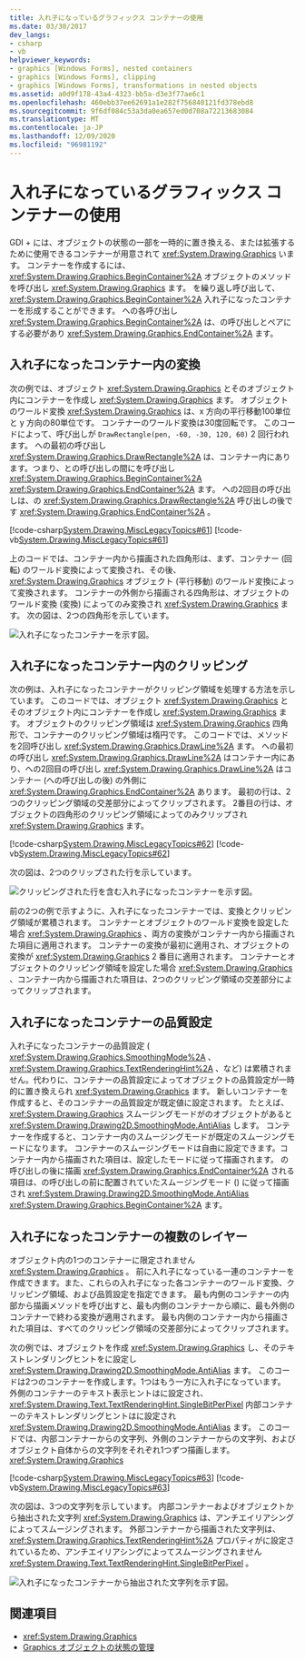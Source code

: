 ```yaml
---
title: 入れ子になっているグラフィックス コンテナーの使用
ms.date: 03/30/2017
dev_langs:
- csharp
- vb
helpviewer_keywords:
- graphics [Windows Forms], nested containers
- graphics [Windows Forms], clipping
- graphics [Windows Forms], transformations in nested objects
ms.assetid: a0d9f178-43a4-4323-bb5a-d3e3f77ae6c1
ms.openlocfilehash: 460ebb37ee62691a1e282f756840121fd378ebd8
ms.sourcegitcommit: 9f6df084c53a3da0ea657ed0d708a72213683084
ms.translationtype: MT
ms.contentlocale: ja-JP
ms.lasthandoff: 12/09/2020
ms.locfileid: "96981192"
---
```

# <a name="using-nested-graphics-containers"></a>入れ子になっているグラフィックス コンテナーの使用
GDI + には、オブジェクトの状態の一部を一時的に置き換える、または拡張するために使用できるコンテナーが用意されて <xref:System.Drawing.Graphics> います。 コンテナーを作成するには、 <xref:System.Drawing.Graphics.BeginContainer%2A> オブジェクトのメソッドを呼び出し <xref:System.Drawing.Graphics> ます。 を繰り返し呼び出して、 <xref:System.Drawing.Graphics.BeginContainer%2A> 入れ子になったコンテナーを形成することができます。 への各呼び出し <xref:System.Drawing.Graphics.BeginContainer%2A> は、の呼び出しとペアにする必要があり <xref:System.Drawing.Graphics.EndContainer%2A> ます。  
  
## <a name="transformations-in-nested-containers"></a>入れ子になったコンテナー内の変換  
 次の例では、オブジェクト <xref:System.Drawing.Graphics> とそのオブジェクト内にコンテナーを作成し <xref:System.Drawing.Graphics> ます。 オブジェクトのワールド変換 <xref:System.Drawing.Graphics> は、x 方向の平行移動100単位と y 方向の80単位です。 コンテナーのワールド変換は30度回転です。 このコードによって、呼び出しが `DrawRectangle(pen, -60, -30, 120, 60)` 2 回行われます。 への最初の呼び出し <xref:System.Drawing.Graphics.DrawRectangle%2A> は、コンテナー内にあります。つまり、との呼び出しの間にを呼び出し <xref:System.Drawing.Graphics.BeginContainer%2A> <xref:System.Drawing.Graphics.EndContainer%2A> ます。 への2回目の呼び出しは、の <xref:System.Drawing.Graphics.DrawRectangle%2A> 呼び出しの後です <xref:System.Drawing.Graphics.EndContainer%2A> 。  
  
 [!code-csharp[System.Drawing.MiscLegacyTopics#61](~/samples/snippets/csharp/VS_Snippets_Winforms/System.Drawing.MiscLegacyTopics/CS/Class1.cs#61)]
 [!code-vb[System.Drawing.MiscLegacyTopics#61](~/samples/snippets/visualbasic/VS_Snippets_Winforms/System.Drawing.MiscLegacyTopics/VB/Class1.vb#61)]  
  
 上のコードでは、コンテナー内から描画された四角形は、まず、コンテナー (回転) のワールド変換によって変換され、その後、 <xref:System.Drawing.Graphics> オブジェクト (平行移動) のワールド変換によって変換されます。 コンテナーの外側から描画される四角形は、オブジェクトのワールド変換 (変換) によってのみ変換され <xref:System.Drawing.Graphics> ます。 次の図は、2つの四角形を示しています。
  
 ![入れ子になったコンテナーを示す図。](./media/using-nested-graphics-containers/nested-containers-illustration.png)  
  
## <a name="clipping-in-nested-containers"></a>入れ子になったコンテナー内のクリッピング  
 次の例は、入れ子になったコンテナーがクリッピング領域を処理する方法を示しています。 このコードでは、オブジェクト <xref:System.Drawing.Graphics> とそのオブジェクト内にコンテナーを作成し <xref:System.Drawing.Graphics> ます。 オブジェクトのクリッピング領域は <xref:System.Drawing.Graphics> 四角形で、コンテナーのクリッピング領域は楕円です。 このコードでは、メソッドを2回呼び出し <xref:System.Drawing.Graphics.DrawLine%2A> ます。 への最初の呼び出し <xref:System.Drawing.Graphics.DrawLine%2A> はコンテナー内にあり、への2回目の呼び出し <xref:System.Drawing.Graphics.DrawLine%2A> はコンテナー (への呼び出しの後) の外側に <xref:System.Drawing.Graphics.EndContainer%2A> あります。 最初の行は、2つのクリッピング領域の交差部分によってクリップされます。 2番目の行は、オブジェクトの四角形のクリッピング領域によってのみクリップされ <xref:System.Drawing.Graphics> ます。  
  
 [!code-csharp[System.Drawing.MiscLegacyTopics#62](~/samples/snippets/csharp/VS_Snippets_Winforms/System.Drawing.MiscLegacyTopics/CS/Class1.cs#62)]
 [!code-vb[System.Drawing.MiscLegacyTopics#62](~/samples/snippets/visualbasic/VS_Snippets_Winforms/System.Drawing.MiscLegacyTopics/VB/Class1.vb#62)]  
  
 次の図は、2つのクリップされた行を示しています。
  
 ![クリッピングされた行を含む入れ子になったコンテナーを示す図。](./media/using-nested-graphics-containers/nested-container-clipped-lines.png)  
  
 前の2つの例で示すように、入れ子になったコンテナーでは、変換とクリッピング領域が累積されます。 コンテナーとオブジェクトのワールド変換を設定した場合 <xref:System.Drawing.Graphics> 、両方の変換がコンテナー内から描画された項目に適用されます。 コンテナーの変換が最初に適用され、オブジェクトの変換が <xref:System.Drawing.Graphics> 2 番目に適用されます。 コンテナーとオブジェクトのクリッピング領域を設定した場合 <xref:System.Drawing.Graphics> 、コンテナー内から描画された項目は、2つのクリッピング領域の交差部分によってクリップされます。  
  
## <a name="quality-settings-in-nested-containers"></a>入れ子になったコンテナーの品質設定  
 入れ子になったコンテナーの品質設定 ( <xref:System.Drawing.Graphics.SmoothingMode%2A> 、 <xref:System.Drawing.Graphics.TextRenderingHint%2A> 、など) は累積されません。代わりに、コンテナーの品質設定によってオブジェクトの品質設定が一時的に置き換えられ <xref:System.Drawing.Graphics> ます。 新しいコンテナーを作成すると、そのコンテナーの品質設定が既定値に設定されます。 たとえば、 <xref:System.Drawing.Graphics> スムージングモードがのオブジェクトがあると <xref:System.Drawing.Drawing2D.SmoothingMode.AntiAlias> します。 コンテナーを作成すると、コンテナー内のスムージングモードが既定のスムージングモードになります。 コンテナーのスムージングモードは自由に設定できます。コンテナー内から描画された項目は、設定したモードに従って描画されます。 の呼び出しの後に描画 <xref:System.Drawing.Graphics.EndContainer%2A> される項目は、の呼び出しの前に配置されていたスムージングモード () に従って描画され <xref:System.Drawing.Drawing2D.SmoothingMode.AntiAlias> <xref:System.Drawing.Graphics.BeginContainer%2A> ます。  
  
## <a name="several-layers-of-nested-containers"></a>入れ子になったコンテナーの複数のレイヤー  
 オブジェクト内の1つのコンテナーに限定されません <xref:System.Drawing.Graphics> 。 前に入れ子になっている一連のコンテナーを作成できます。また、これらの入れ子になった各コンテナーのワールド変換、クリッピング領域、および品質設定を指定できます。 最も内側のコンテナーの内部から描画メソッドを呼び出すと、最も内側のコンテナーから順に、最も外側のコンテナーで終わる変換が適用されます。 最も内側のコンテナー内から描画された項目は、すべてのクリッピング領域の交差部分によってクリップされます。  
  
 次の例では、オブジェクトを作成 <xref:System.Drawing.Graphics> し、そのテキストレンダリングヒントをに設定し <xref:System.Drawing.Drawing2D.SmoothingMode.AntiAlias> ます。 このコードは2つのコンテナーを作成します。1つはもう一方に入れ子になっています。 外側のコンテナーのテキスト表示ヒントはに設定され、 <xref:System.Drawing.Text.TextRenderingHint.SingleBitPerPixel> 内部コンテナーのテキストレンダリングヒントはに設定され <xref:System.Drawing.Drawing2D.SmoothingMode.AntiAlias> ます。 このコードでは、内部コンテナーからの文字列、外側のコンテナーからの文字列、およびオブジェクト自体からの文字列をそれぞれ1つずつ描画します。 <xref:System.Drawing.Graphics>  
  
 [!code-csharp[System.Drawing.MiscLegacyTopics#63](~/samples/snippets/csharp/VS_Snippets_Winforms/System.Drawing.MiscLegacyTopics/CS/Class1.cs#63)]
 [!code-vb[System.Drawing.MiscLegacyTopics#63](~/samples/snippets/visualbasic/VS_Snippets_Winforms/System.Drawing.MiscLegacyTopics/VB/Class1.vb#63)]  
  
 次の図は、3つの文字列を示しています。 内部コンテナーおよびオブジェクトから抽出された文字列 <xref:System.Drawing.Graphics> は、アンチエイリアシングによってスムージングされます。 外部コンテナーから描画された文字列は、 <xref:System.Drawing.Graphics.TextRenderingHint%2A> プロパティがに設定されているため、アンチエイリアシングによってスムージングされません <xref:System.Drawing.Text.TextRenderingHint.SingleBitPerPixel> 。  
  
 ![入れ子になったコンテナーから抽出された文字列を示す図。](./media/using-nested-graphics-containers/nested-containers-three-strings.png)  
  
## <a name="see-also"></a>関連項目

- <xref:System.Drawing.Graphics>
- [Graphics オブジェクトの状態の管理](managing-the-state-of-a-graphics-object.md)
